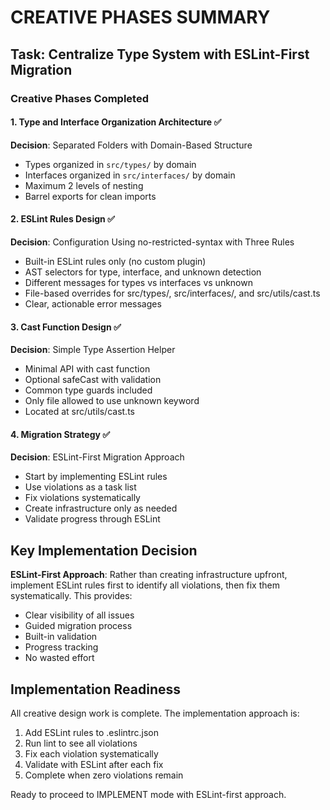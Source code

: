 # CREATIVE PHASES SUMMARY

## Task: Centralize Type System with ESLint-First Migration

### Creative Phases Completed

#### 1. Type and Interface Organization Architecture ✅

**Decision**: Separated Folders with Domain-Based Structure

- Types organized in `src/types/` by domain
- Interfaces organized in `src/interfaces/` by domain
- Maximum 2 levels of nesting
- Barrel exports for clean imports

#### 2. ESLint Rules Design ✅

**Decision**: Configuration Using no-restricted-syntax with Three Rules

- Built-in ESLint rules only (no custom plugin)
- AST selectors for type, interface, and unknown detection
- Different messages for types vs interfaces vs unknown
- File-based overrides for src/types/, src/interfaces/, and src/utils/cast.ts
- Clear, actionable error messages

#### 3. Cast Function Design ✅

**Decision**: Simple Type Assertion Helper

- Minimal API with cast<T> function
- Optional safeCast with validation
- Common type guards included
- Only file allowed to use unknown keyword
- Located at src/utils/cast.ts

#### 4. Migration Strategy ✅

**Decision**: ESLint-First Migration Approach

- Start by implementing ESLint rules
- Use violations as a task list
- Fix violations systematically
- Create infrastructure only as needed
- Validate progress through ESLint

## Key Implementation Decision

**ESLint-First Approach**: Rather than creating infrastructure upfront, implement ESLint rules first to identify all violations, then fix them systematically. This provides:

- Clear visibility of all issues
- Guided migration process
- Built-in validation
- Progress tracking
- No wasted effort

## Implementation Readiness

All creative design work is complete. The implementation approach is:

1. Add ESLint rules to .eslintrc.json
2. Run lint to see all violations
3. Fix each violation systematically
4. Validate with ESLint after each fix
5. Complete when zero violations remain

Ready to proceed to IMPLEMENT mode with ESLint-first approach.
